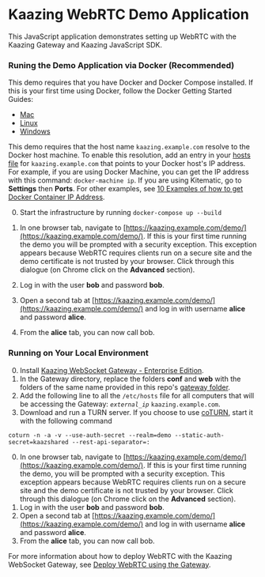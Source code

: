 # Kaazing WebRTC Demo Application

This JavaScript application demonstrates setting up WebRTC with the Kaazing Gateway and Kaazing JavaScript SDK.

### Runing the Demo Application via Docker (Recommended)

This demo requires that you have Docker and Docker Compose installed. If this is your first time using Docker, follow the Docker Getting Started Guides:

  - [Mac](https://docs.docker.com/mac/)
  - [Linux](https://docs.docker.com/linux/)
  - [Windows](https://docs.docker.com/windows/)

This demo requires that the host name `kaazing.example.com` resolve to the Docker host machine. To enable this resolution, add an entry in your [hosts file](https://en.wikipedia.org/wiki/Hosts_(file)) for `kaazing.example.com` that points to your Docker host's IP address. For example, if you are using Docker Machine, you can get the IP address with this command: `docker-machine ip`. If you are using Kitematic, go to **Settings** then **Ports**. For other examples, see [10 Examples of how to get Docker Container IP Address](http://networkstatic.net/10-examples-of-how-to-get-docker-container-ip-address/).

0. Start the infrastructure by running `docker-compose up --build`

0. In one browser tab, navigate to [https://kaazing.example.com/demo/](https://kaazing.example.com/demo/).  If this is your first time running the demo you will be prompted with a security exception. This exception appears because WebRTC requires clients run on a secure site and the demo certificate is not trusted by your browser.  Click through this dialogue (on Chrome click on the **Advanced** section).

0. Log in with the user **bob** and password **bob**.

0. Open a second tab at [https://kaazing.example.com/demo/](https://kaazing.example.com/demo/) and log in with username **alice** and password **alice**.

0. From the **alice** tab, you can now call bob.
 
### Running on Your Local Environment

0. Install [Kaazing WebSocket Gateway - Enterprise Edition](http://kaazing.com/download/#ee-kwg).
0. In the Gateway directory, replace the folders **conf** and **web** with the folders of the same name provided in this repo's [gateway folder](https://github.com/kaazing/webrtc/tree/develop/gateway).
0. Add the following line to all the `/etc/hosts` file for all computers that will be accessing the Gateway: _`external_ip`_ `kaazing.example.com`.
0. Download and run a TURN server.  If you choose to use [coTURN](https://github.com/coturn/coturn/wiki/turnserver), start it with the following command

  ```
  coturn -n -a -v --use-auth-secret --realm=demo --static-auth-secret=kaazshared --rest-api-separator=:
  ```

0. In one browser tab, navigate to [https://kaazing.example.com/demo/](https://kaazing.example.com/demo/).  If this is your first time running the demo, you will be prompted with a security exception.  This exception appears because WebRTC requires clients run on a secure site and the demo certificate is not trusted by your browser.  Click through this dialogue (on Chrome click on the **Advanced** section).
0. Log in with the user **bob** and password **bob**.
0. Open a second tab at [https://kaazing.example.com/demo/](https://kaazing.example.com/demo/) and log in with username **alice** and password **alice**.
0. From the **alice** tab, you can now call bob.
 
For more information about how to deploy WebRTC with the Kaazing WebSocket Gateway, see [Deploy WebRTC using the Gateway](https://kaazing.com/doc/5.0/integration-webrtc/p_integrate_webrtc/index.html).
